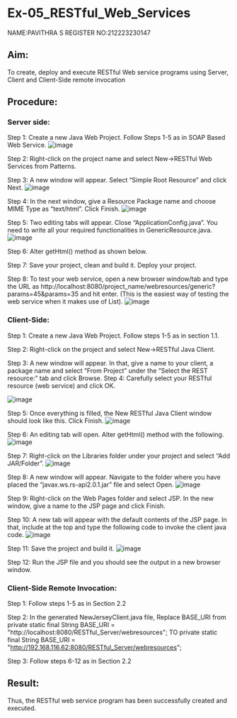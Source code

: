 # Ex-05_RESTful_Web_Services
NAME:PAVITHRA S
REGISTER NO:212223230147
## Aim:
To create, deploy and execute RESTful Web service programs using Server, Client and Client-Side remote invocation
## Procedure:

### Server side:
Step 1: Create a new Java Web Project. Follow Steps 1-5 as in SOAP Based Web Service.
![image](https://github.com/AfzaraThagsin/Ex-04_RESTful_Web_Services/assets/127172501/3b2c53b8-0dd5-45f3-a9e4-dd22488e6efd)

Step 2: Right-click on the project name and select New->RESTful Web Services from Patterns.

Step 3: A new window will appear. Select “Simple Root Resource” and click Next.
![image](https://github.com/AfzaraThagsin/Ex-04_RESTful_Web_Services/assets/127172501/8b9ef62c-82a7-4733-b94c-25f3dc5a9081)

Step 4: In the next window, give a Resource Package name and choose MIME Type as “text/html”. Click Finish.
![image](https://github.com/AfzaraThagsin/Ex-04_RESTful_Web_Services/assets/127172501/aab0aa19-096e-44f2-997b-2bb9a46bec1d)

Step 5: Two editing tabs will appear. Close “ApplicationConfig.java”. You need to write all your required functionalities in GenericResource.java.
![image](https://github.com/AfzaraThagsin/Ex-04_RESTful_Web_Services/assets/127172501/d8c3c728-3d2b-4991-91ee-664fe2a7257c)

Step 6: Alter getHtml() method as shown below.

Step 7: Save your project, clean and build it. Deploy your project.
 
Step 8: To test your web service, open a new browser window/tab and type the URL as http://localhost:8080/project_name/webresources/generic?params=45&params=35 and hit enter. (This is the easiest way of testing the web service when it makes use of List).
![image](https://github.com/AfzaraThagsin/Ex-04_RESTful_Web_Services/assets/127172501/cf60de3c-6fc9-4310-9186-2f7e9d79585c)

### Client-Side:

Step 1: Create a new Java Web Project. Follow steps 1-5 as in section 1.1.

Step 2: Right-click on the project and select New->RESTful Java Client.

Step 3: A new window will appear. In that, give a name to your client, a package name and select “From Project” under the “Select the REST resource:” tab and click Browse. Step 4: Carefully select your RESTful resource (web service) and click OK.
 
 ![image](https://github.com/AfzaraThagsin/Ex-04_RESTful_Web_Services/assets/127172501/69392b1c-9c4d-445a-880b-fe97a780640c)

Step 5: Once everything is filled, the New RESTful Java Client window should look like this. Click Finish.
![image](https://github.com/AfzaraThagsin/Ex-04_RESTful_Web_Services/assets/127172501/01d622d3-12f7-403d-8b50-377cfec58176)

Step 6: An editing tab will open. Alter getHtml() method with the following.
![image](https://github.com/AfzaraThagsin/Ex-04_RESTful_Web_Services/assets/127172501/100a668b-4f71-47c2-bb5e-a454671e4efd)
 
Step 7: Right-click on the Libraries folder under your project and select “Add JAR/Folder”.
![image](https://github.com/AfzaraThagsin/Ex-04_RESTful_Web_Services/assets/127172501/66462b76-62a4-42a3-9db0-237a605aec6a)

Step 8: A new window will appear. Navigate to the folder where you have placed the “javax.ws.rs-api2.0.1.jar” file and select Open.
 ![image](https://github.com/AfzaraThagsin/Ex-04_RESTful_Web_Services/assets/127172501/a74cb20f-a6e4-43d0-b1e8-7176be82ae16)

Step 9: Right-click on the Web Pages folder and select JSP. In the new window, give a name to the JSP page and click Finish.

Step 10: A new tab will appear with the default contents of the JSP page. In that, include at the top and type the following code to invoke the client java code.
![image](https://github.com/AfzaraThagsin/Ex-04_RESTful_Web_Services/assets/127172501/e28d0aee-751b-4c96-a007-575b768e48e5)

Step 11: Save the project and build it.
![image](https://github.com/AfzaraThagsin/Ex-04_RESTful_Web_Services/assets/127172501/9876177d-c4ef-46f9-a459-1087d92d30b6)

Step 12: Run the JSP file and you should see the output in a new browser window.

### Client-Side Remote Invocation:

Step 1: Follow steps 1-5 as in Section 2.2

Step 2: In the generated NewJerseyClient.java file, Replace BASE_URI from private static final String BASE_URI = "http://localhost:8080/RESTful_Server/webresources"; TO private static final String BASE_URI = "http://192.168.116.62:8080/RESTful_Server/webresources";

Step 3: Follow steps 6-12 as in Section 2.2

## Result:
 Thus, the RESTful web service program has been successfully created and executed.
